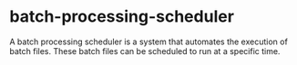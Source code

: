 # batch-processing-scheduler
A batch processing scheduler is a system that automates the execution of batch files. These batch files can be scheduled to run at a specific time.

